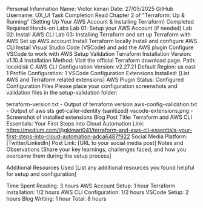 Personal Information
Name: Victor kimari
Date: 27/05/2025
GitHub Username: UX_UI
Task Completion
 Read Chapter 2 of "Terraform: Up & Running" (Setting Up Your AWS Account & Installing Terraform)
 Completed Required Hands-on Labs
 Lab 01: Setup your AWS Account (if needed)
 Lab 02: Install AWS CLI
 Lab 03: Installing Terraform and set up Terraform with AWS
 Set up AWS account
 Install Terraform locally
 Install and configure AWS CLI
 Install Visual Studio Code (VSCode) and add the AWS plugin
 Configure VSCode to work with AWS
Setup Validation
Terraform Installation
Version:  v1.10.4
Installation Method: Visit the official Terraform download page.
Path: localdisk C
AWS CLI Configuration
Version: v2.27.21
Default Region: us east 1
Profile Configuration: 1
VSCode Configuration
Extensions Installed: [List AWS and Terraform related extensions]
AWS Plugin Status: Configured
Configuration Files
Please place your configuration screenshots and validation files in the setup-validation folder:

terraform-version.txt - Output of terraform version
aws-config-validation.txt - Output of aws sts get-caller-identity (sanitized)
vscode-extensions.png - Screenshot of installed extensions
Blog Post
Title: Terraform and AWS CLI Essentials: Your First Steps into Cloud Automation
Link: https://medium.com/@gkimari041/terraform-and-aws-cli-essentials-your-first-steps-into-cloud-automation-adca6487f922
Social Media
Platform: [Twitter/LinkedIn]
Post Link: [URL to your social media post]
Notes and Observations
[Share your key learnings, challenges faced, and how you overcame them during the setup process]

Additional Resources Used
[List any additional resources you found helpful for setup and configuration]

Time Spent
Reading: 3 hours
AWS Account Setup: 1 hour
Terraform Installation: 1/2 hours
AWS CLI Configuration: 1/2 hours
VSCode Setup: 2 hours
Blog Writing: 1 hour
Total: 8 hours
